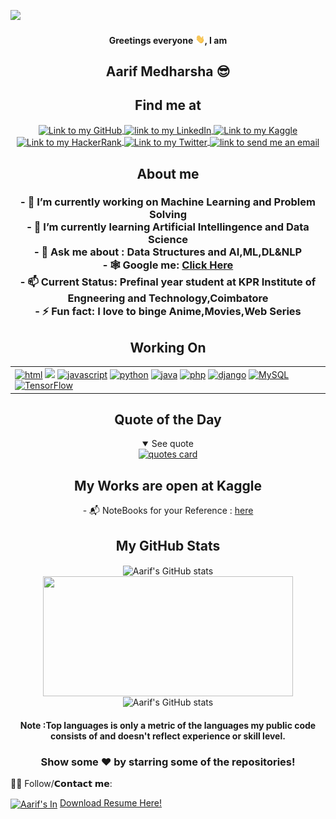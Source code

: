 ![](https://komarev.com/ghpvc/?username=Aarfimedharsha&color=orange&style=plastic&label=Profile+Visits:)
<h4 align="center"> Greetings everyone <img src="https://raw.githubusercontent.com/ABSphreak/ABSphreak/master/gifs/Hi.gif" width="15px" height="15px">, I am</h4>
<h2 align="center"> Aarif Medharsha 😎 </h2>
<h2 align="center">Find me at</h2>
<div align="center">
<a  href="https://github.com/Aarifmedharsha">
    <img align="center" alt="Link to my GitHub" src="https://img.shields.io/badge/GitHub-100000?style=for-the-badge&logo=github&logoColor=white">
</a>
<a  href="https://www.linkedin.com/in/Aarif-M/">
    <img align="center" alt="link to my LinkedIn" src="https://img.shields.io/badge/LinkedIn-0077B5?style=for-the-badge&logo=linkedin&logoColor=white" />
</a>
<a  href="https://www.kaggle.com/aarifmedharsha">
    <img align="center" alt="Link to my Kaggle" src="https://img.shields.io/badge/Kaggle-20BEFF?style=for-the-badge&logo=Kaggle&logoColor=white">
</a>
<a  href="https://www.hackerrank.com/Aarif_M">
    <img align="center" alt="Link to my HackerRank" src="https://img.shields.io/badge/-Hackerrank-2EC866?style=for-the-badge&logo=HackerRank&logoColor=white">
</a>

<a href="https://twitter.com/AMedharsha/">
    <img align="center" alt="Link to my Twitter" src="https://img.shields.io/badge/Twitter-1DA1F2?style=for-the-badge&logo=twitter&logoColor=white">
</a>
<a  href="mailto:03aarif20@gmail.com">
    <img align="center" alt="link to send me an email" src="https://img.shields.io/badge/Gmail-D14836?style=for-the-badge&logo=gmail&logoColor=white" />
</a>
</div>
<h2 align="center">About me</h2>
<h3 align="center">
- 🔭 I’m currently working on Machine Learning and Problem Solving
    <br>
- 🌱 I’m currently learning Artificial Intellingence and Data Science
    <br>
- 💬 Ask me about : Data Structures and AI,ML,DL&NLP
    <br>
    - 🕸️ Google me: <a href="https://www.google.com/search?q=Aarif+Medharsha"> Click Here </a>
    <br>
    - 📫 Current Status: Prefinal year student at KPR Institute of Engneering and Technology,Coimbatore
    <br>
- ⚡ Fun fact: I love to binge Anime,Movies,Web Series
</h3>


<h2 align="center">Working On</h2>
<table align="center">
    <tr>
      <td>
        <div>
          <a href="https://developer.mozilla.org/en-US/docs/Web/HTML"><img src="https://img.shields.io/badge/HTML5-E34F26?style=for-the-badge&logo=html5&logoColor=white" alt="html"/></a>
          <a href="https://www.w3.org/Style/CSS/Overview.en.html"><img src="https://img.shields.io/badge/CSS3-1572B6?style=for-the-badge&logo=css3&logoColor=white"/></a>
          <a href="https://www.javascript.com"><img src="https://img.shields.io/badge/JavaScript-323330?style=for-the-badge&logo=javascript&logoColor=F7DF1E" alt="javascript"/></a>
          <a href="https://www.python.org"><img src="https://img.shields.io/badge/Python-14354C?style=for-the-badge&logo=python&logoColor=white" alt="python"/></a>
          <a href="https://www.java.com/"><img src="https://img.shields.io/badge/Java-ED8B00?style=for-the-badge&logo=java&logoColor=white" alt="java"/></a>
          <a href="https://www.php.net/"><img src="https://img.shields.io/badge/PHP-777BB4?style=for-the-badge&logo=php&logoColor=white" alt="php" /><a>
          <a href="https://www.djangoproject.com/"><img src="https://img.shields.io/badge/Django-092E20?style=for-the-badge&logo=django&logoColor=white" alt="django"></a>
          <a href="https://www.mysql.com/"><img src="https://img.shields.io/badge/MySQL-00000F?style=for-the-badge&logo=mysql&logoColor=white" alt="MySQL"></a>
          <a href="https://www.tensorflow.org/"><img src="https://img.shields.io/badge/TensorFlow-FF6F00?style=for-the-badge&logo=TensorFlow&logoColor=white" alt="TensorFlow"></a>
  </tr>
</table>



<h2 align="center">Quote of the Day</h2>
<details open align="center">
<summary>See quote</summary>
    <a href="https://github.com/piyushsuthar/github-readme-quotes">
        <img src="https://quotes-github-readme.vercel.app/api?type=horizontal&theme=tokyonight" alt="quotes card">
    </a>
</details>

 <h2 align="center">My Works are open at Kaggle</h2>
<p align="center"> - 📬 NoteBooks for your Reference : <a href="https://www.kaggle.com/aarifmedharsha/code">here</a></p>

 <h2 align="center">My GitHub Stats</h2>
<p align="center">
<img align="center" src="https://streak-stats.demolab.com?user=Aarifmedharsha&theme=github-dark-blue" alt="Aarif's GitHub stats" height="192px" width="400px" />
<img align="center" src="https://github-readme-stats.vercel.app/api/top-langs/?username=Aarifmedharsha&layout=compact)](https://github.com/Aarifmedharsha/github-readme-stats" height="192px" width="400px" />
<img align="center" src="https://github-readme-stats-git-masterrstaa-rickstaa.vercel.app/api?username=Aarifmedharsha&show_icons=true&include_all_commits=true&count_private=true&hide_border=true&theme=github-dark-blue" alt="Aarif's GitHub stats" height="192px" width="400px" />

<h4 align="center">Note :Top languages is only a metric of the languages my public code consists of and doesn't reflect experience or skill level.</h4>
<h3 align="center">Show some ❤️ by starring some of the repositories!</h3>
</p>

 
 🙋‍♂️ Follow/𝗖𝗼𝗻𝘁𝗮𝗰𝘁 𝗺𝗲:
<br>
<p align="left" dir="auto">
<a href="https://www.linkedin.com/in/aarif-m/" rel="nofollow"><img align="center" src="https://camo.githubusercontent.com/a80d00f23720d0bc9f55481cfcd77ab79e141606829cf16ec43f8cacc7741e46/68747470733a2f2f696d672e736869656c64732e696f2f62616467652f4c696e6b6564496e2d3030373742353f7374796c653d666f722d7468652d6261646765266c6f676f3d6c696e6b6564696e266c6f676f436f6c6f723d7768697465" alt="Aarif's In" data-canonical-src="https://img.shields.io/badge/LinkedIn-0077B5?style=for-the-badge&amp;logo=linkedin&amp;logoColor=white" style="max-width: 100%;"></a>
<a href="https://github.com/Aarifmedharsha/Aarifmedharsha/raw/main/Aarif's%20Resume.pdf" alt="Aarif's Resume">Download Resume Here!</a>
</p>

